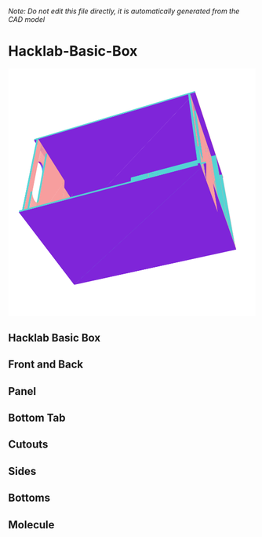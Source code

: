 ###### Note: Do not edit this file directly, it is automatically generated from the CAD model

# Hacklab-Basic-Box

![](/project.svg)

## Hacklab Basic Box


## Front and Back


## Panel


## Bottom Tab


## Cutouts


## Sides


## Bottoms


## Molecule


